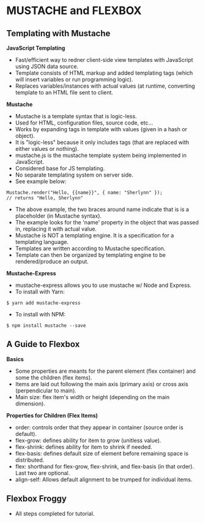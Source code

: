 # MUSTACHE and FLEXBOX

## Templating with Mustache 

**JavaScript Templating**
- Fast/efficient way to redner client-side view templates with JavaScript using JSON data source. 
- Template consists of HTML markup and added templating tags (which will insert variables or run programming logic).
- Replaces variables/instances with actual values (at runtime, converting template to an HTML file sent to client. 

**Mustache**
- Mustache is a template syntax that is logic-less. 
- Used for HTML, configuration files, source code, etc...
- Works by expanding tags in template with values (given in a hash or object). 
- It is "logic-less" because it only includes tags (that are replaced with either values or nothing). 
- mustache.js is the mustache template system being implemented in JavaScript. 
- Considered base for JS templating. 
- No separate templating system on server side. 
- See example below:

```
Mustache.render("Hello, {{name}}", { name: "Sherlynn" });
// returns "Hello, Sherlynn"
```

- The above example, the two braces around name indicate that is is a placeholder (in Mustache syntax).
- The example looks for the 'name' property in the object that was passed in, replacing it with actual value.
- Mustache is NOT a templating engine. It is a specification for a templating language.
- Templates are written according to Mustache specification.
- Template can then be organized by templating engine to be rendered/produce an output. 

**Mustache-Express**
- mustache-express allows you to use mustache w/ Node and Express.
- To install with Yarn:

```
$ yarn add mustache-express
```

- To install with NPM: 

```
$ npm install mustache --save
```

## A Guide to Flexbox

**Basics**
- Some properties are meants for the parent element (flex container) and some the children (flex items).
- Items are laid out following the main axis (primary axis) or cross axis (perpendicular to main). 
- Main size: flex item's width or height (depending on the main dimension).

**Properties for Children (Flex Items)**
- order: controls order that they appear in container (source order is default).
- flex-grow: defines ability for item to grow (unitless value). 
- flex-shrink: defines ability for item to shrink if needed. 
- flex-basis: defines default size of element before remaining space is distributed. 
- flex: shorthand for flex-grow, flex-shrink, and flex-basis (in that order). Last two are optional. 
- align-self: Allows default alignment to be trumped for individual items. 


## Flexbox Froggy

- All steps completed for tutorial. 
